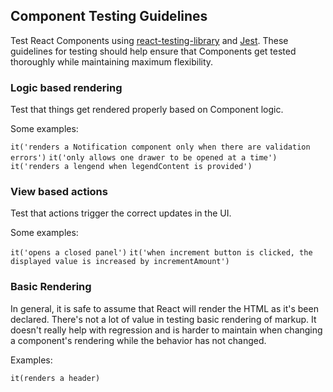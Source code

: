 ## Component Testing Guidelines

Test React Components using [react-testing-library](https://github.com/kentcdodds/react-testing-library) and [Jest](https://facebook.github.io/jest/docs/api.html). These guidelines for testing should help ensure that Components get tested thoroughly while maintaining maximum flexibility.

### Logic based rendering

Test that things get rendered properly based on Component logic.

Some examples:

``it('renders a Notification component only when there are validation errors')``
``it('only allows one drawer to be opened at a time')``
``it('renders a lengend when legendContent is provided')``

### View based actions

Test that actions trigger the correct updates in the UI.

Some examples:

``it('opens a closed panel')``
``it('when increment button is clicked, the displayed value is increased by incrementAmount')``

### Basic Rendering
In general, it is safe to assume that React will render the HTML as it's been declared. 
There's not a lot of value in testing basic rendering of markup. It doesn't really help with 
regression and is harder to maintain when changing a component's rendering while the behavior has not changed.

Examples:

``it(renders a header)``

